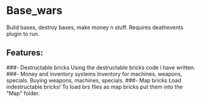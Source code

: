 # Base_wars
Build bases, destroy bases, make money n stuff.
Requires deathevents plugin to run.

## Features:
###- Destructable bricks
Using the destructable bricks code i have written.
###- Money and inventory systems
Inventory for machines, weapons, specials. Buying weapons, machines, specials.
###- Map bricks
Load indestructable bricks! To load brs files as map bricks put them into the "Map" folder.
